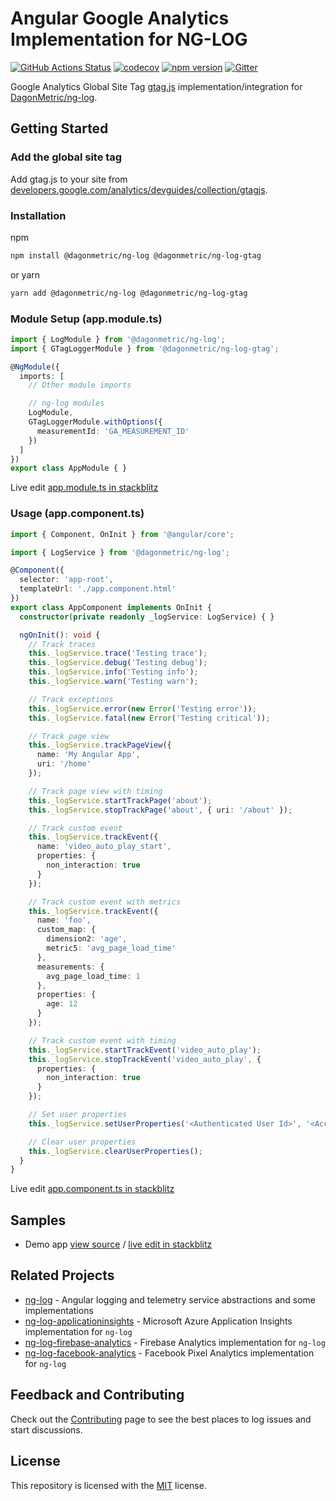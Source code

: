 # Angular Google Analytics Implementation for NG-LOG

[![GitHub Actions Status](https://github.com/DagonMetric/ng-log-gtag/workflows/Main%20Workflow/badge.svg)](https://github.com/DagonMetric/ng-log-gtag/actions)
[![codecov](https://codecov.io/gh/DagonMetric/ng-log-gtag/branch/master/graph/badge.svg)](https://codecov.io/gh/DagonMetric/ng-log-gtag)
[![npm version](https://badge.fury.io/js/%40dagonmetric%2Fng-log-gtag.svg)](https://www.npmjs.com/package/@dagonmetric/ng-log-gtag)
[![Gitter](https://badges.gitter.im/DagonMetric/general.svg)](https://gitter.im/DagonMetric/general?utm_source=badge&utm_medium=badge&utm_campaign=pr-badge)

Google Analytics Global Site Tag [gtag.js](https://developers.google.com/gtagjs) implementation/integration for [DagonMetric/ng-log](https://github.com/DagonMetric/ng-log).

## Getting Started

### Add the global site tag

Add gtag.js to your site from [developers.google.com/analytics/devguides/collection/gtagjs](https://developers.google.com/analytics/devguides/collection/gtagjs/).

### Installation

npm

```bash
npm install @dagonmetric/ng-log @dagonmetric/ng-log-gtag
```

or yarn

```bash
yarn add @dagonmetric/ng-log @dagonmetric/ng-log-gtag
```

### Module Setup (app.module.ts)

```typescript
import { LogModule } from '@dagonmetric/ng-log';
import { GTagLoggerModule } from '@dagonmetric/ng-log-gtag';

@NgModule({
  imports: [
    // Other module imports

    // ng-log modules
    LogModule,
    GTagLoggerModule.withOptions({
      measurementId: 'GA_MEASUREMENT_ID'
    })
  ]
})
export class AppModule { }
```

Live edit [app.module.ts in stackblitz](https://stackblitz.com/github/dagonmetric/ng-log-gtag/tree/master/samples/demo-app?file=src%2Fapp%2Fapp.module.ts)

### Usage (app.component.ts)

```typescript
import { Component, OnInit } from '@angular/core';

import { LogService } from '@dagonmetric/ng-log';

@Component({
  selector: 'app-root',
  templateUrl: './app.component.html'
})
export class AppComponent implements OnInit {
  constructor(private readonly _logService: LogService) { }

  ngOnInit(): void {
    // Track traces
    this._logService.trace('Testing trace');
    this._logService.debug('Testing debug');
    this._logService.info('Testing info');
    this._logService.warn('Testing warn');

    // Track exceptions
    this._logService.error(new Error('Testing error'));
    this._logService.fatal(new Error('Testing critical'));

    // Track page view
    this._logService.trackPageView({
      name: 'My Angular App',
      uri: '/home'
    });

    // Track page view with timing
    this._logService.startTrackPage('about');
    this._logService.stopTrackPage('about', { uri: '/about' });

    // Track custom event
    this._logService.trackEvent({
      name: 'video_auto_play_start',
      properties: {
        non_interaction: true
      }
    });

    // Track custom event with metrics
    this._logService.trackEvent({
      name: 'foo',
      custom_map: {
        dimension2: 'age',
        metric5: 'avg_page_load_time'
      },
      measurements: {
        avg_page_load_time: 1
      },
      properties: {
        age: 12
      }
    });

    // Track custom event with timing
    this._logService.startTrackEvent('video_auto_play');
    this._logService.stopTrackEvent('video_auto_play', {
      properties: {
        non_interaction: true
      }
    });

    // Set user properties
    this._logService.setUserProperties('<Authenticated User Id>', '<Account Id>');

    // Clear user properties
    this._logService.clearUserProperties();
  }
}
```

Live edit [app.component.ts in stackblitz](https://stackblitz.com/github/dagonmetric/ng-log-gtag/tree/master/samples/demo-app?file=src%2Fapp%2Fapp.component.ts)

## Samples

* Demo app [view source](https://github.com/DagonMetric/ng-log-gtag/tree/master/samples/demo-app) / [live edit in stackblitz](https://stackblitz.com/github/dagonmetric/ng-log-gtag/tree/master/samples/demo-app)

## Related Projects

* [ng-log](https://github.com/DagonMetric/ng-log) - Angular logging and telemetry service abstractions and some implementations
* [ng-log-applicationinsights](https://github.com/DagonMetric/ng-log-applicationinsights) - Microsoft Azure Application Insights implementation for `ng-log`
* [ng-log-firebase-analytics](https://github.com/DagonMetric/ng-log-firebase-analytics) - Firebase Analytics implementation for `ng-log`
* [ng-log-facebook-analytics](https://github.com/DagonMetric/ng-log-facebook-analytics) - Facebook Pixel Analytics implementation for `ng-log`

## Feedback and Contributing

Check out the [Contributing](https://github.com/DagonMetric/ng-log-gtag/blob/master/CONTRIBUTING.md) page to see the best places to log issues and start discussions.

## License

This repository is licensed with the [MIT](https://github.com/DagonMetric/ng-log-gtag/blob/master/LICENSE) license.
